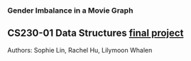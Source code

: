 ### Gender Imbalance in a Movie Graph
## CS230-01 Data Structures [final project](https://docs.google.com/document/d/1IycwGMGrk4UIMnbUNGa4i-qg65y6vre8VQmrD0hJ4Z8/edit)
Authors: Sophie Lin, Rachel Hu, Lilymoon Whalen
